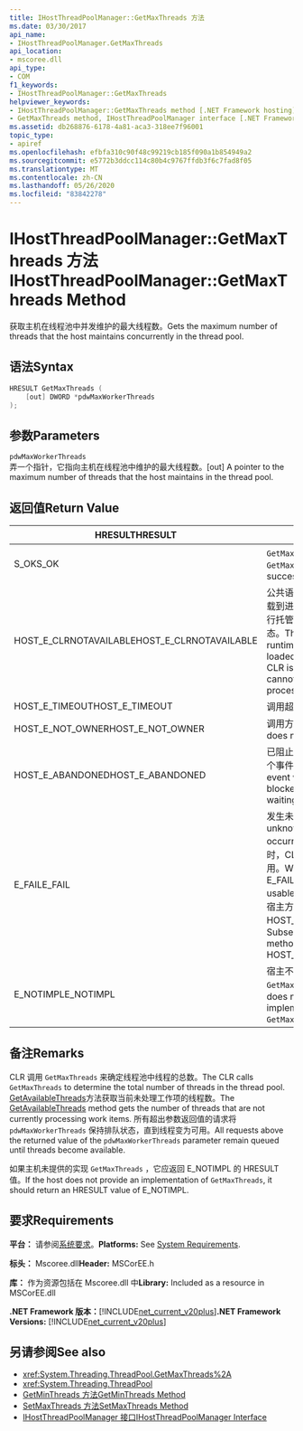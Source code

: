 ```yaml
---
title: IHostThreadPoolManager::GetMaxThreads 方法
ms.date: 03/30/2017
api_name:
- IHostThreadPoolManager.GetMaxThreads
api_location:
- mscoree.dll
api_type:
- COM
f1_keywords:
- IHostThreadPoolManager::GetMaxThreads
helpviewer_keywords:
- IHostThreadPoolManager::GetMaxThreads method [.NET Framework hosting]
- GetMaxThreads method, IHostThreadPoolManager interface [.NET Framework hosting]
ms.assetid: db268876-6178-4a81-aca3-318ee7f96001
topic_type:
- apiref
ms.openlocfilehash: efbfa310c90f48c99219cb185f090a1b854949a2
ms.sourcegitcommit: e5772b3ddcc114c80b4c9767ffdb3f6c7fad8f05
ms.translationtype: MT
ms.contentlocale: zh-CN
ms.lasthandoff: 05/26/2020
ms.locfileid: "83842278"
---
```

# <a name="ihostthreadpoolmanagergetmaxthreads-method"></a><span data-ttu-id="d6800-102">IHostThreadPoolManager::GetMaxThreads 方法</span><span class="sxs-lookup"><span data-stu-id="d6800-102">IHostThreadPoolManager::GetMaxThreads Method</span></span>
<span data-ttu-id="d6800-103">获取主机在线程池中并发维护的最大线程数。</span><span class="sxs-lookup"><span data-stu-id="d6800-103">Gets the maximum number of threads that the host maintains concurrently in the thread pool.</span></span>  
  
## <a name="syntax"></a><span data-ttu-id="d6800-104">语法</span><span class="sxs-lookup"><span data-stu-id="d6800-104">Syntax</span></span>  
  
```cpp  
HRESULT GetMaxThreads (  
    [out] DWORD *pdwMaxWorkerThreads  
);  
```  
  
## <a name="parameters"></a><span data-ttu-id="d6800-105">参数</span><span class="sxs-lookup"><span data-stu-id="d6800-105">Parameters</span></span>  
 `pdwMaxWorkerThreads`  
 <span data-ttu-id="d6800-106">弄一个指针，它指向主机在线程池中维护的最大线程数。</span><span class="sxs-lookup"><span data-stu-id="d6800-106">[out] A pointer to the maximum number of threads that the host maintains in the thread pool.</span></span>  
  
## <a name="return-value"></a><span data-ttu-id="d6800-107">返回值</span><span class="sxs-lookup"><span data-stu-id="d6800-107">Return Value</span></span>  
  
|<span data-ttu-id="d6800-108">HRESULT</span><span class="sxs-lookup"><span data-stu-id="d6800-108">HRESULT</span></span>|<span data-ttu-id="d6800-109">说明</span><span class="sxs-lookup"><span data-stu-id="d6800-109">Description</span></span>|  
|-------------|-----------------|  
|<span data-ttu-id="d6800-110">S_OK</span><span class="sxs-lookup"><span data-stu-id="d6800-110">S_OK</span></span>|<span data-ttu-id="d6800-111">`GetMaxThreads`已成功返回。</span><span class="sxs-lookup"><span data-stu-id="d6800-111">`GetMaxThreads` returned successfully.</span></span>|  
|<span data-ttu-id="d6800-112">HOST_E_CLRNOTAVAILABLE</span><span class="sxs-lookup"><span data-stu-id="d6800-112">HOST_E_CLRNOTAVAILABLE</span></span>|<span data-ttu-id="d6800-113">公共语言运行时（CLR （尚未加载到进程中，或 CLR 处于无法运行托管代码或成功处理调用的状态。</span><span class="sxs-lookup"><span data-stu-id="d6800-113">The common language runtime (CLR( has not been loaded into a process, or the CLR is in a state in which it cannot run managed code or process the call successfully.</span></span>|  
|<span data-ttu-id="d6800-114">HOST_E_TIMEOUT</span><span class="sxs-lookup"><span data-stu-id="d6800-114">HOST_E_TIMEOUT</span></span>|<span data-ttu-id="d6800-115">调用超时。</span><span class="sxs-lookup"><span data-stu-id="d6800-115">The call timed out.</span></span>|  
|<span data-ttu-id="d6800-116">HOST_E_NOT_OWNER</span><span class="sxs-lookup"><span data-stu-id="d6800-116">HOST_E_NOT_OWNER</span></span>|<span data-ttu-id="d6800-117">调用方不拥有该锁。</span><span class="sxs-lookup"><span data-stu-id="d6800-117">The caller does not own the lock.</span></span>|  
|<span data-ttu-id="d6800-118">HOST_E_ABANDONED</span><span class="sxs-lookup"><span data-stu-id="d6800-118">HOST_E_ABANDONED</span></span>|<span data-ttu-id="d6800-119">已阻止的线程或纤程正在等待某个事件时，该事件被取消。</span><span class="sxs-lookup"><span data-stu-id="d6800-119">An event was canceled while a blocked thread or fiber was waiting on it.</span></span>|  
|<span data-ttu-id="d6800-120">E_FAIL</span><span class="sxs-lookup"><span data-stu-id="d6800-120">E_FAIL</span></span>|<span data-ttu-id="d6800-121">发生未知的灾难性故障。</span><span class="sxs-lookup"><span data-stu-id="d6800-121">An unknown catastrophic failure occurred.</span></span> <span data-ttu-id="d6800-122">当方法返回 E_FAIL 时，CLR 在该进程内将不再可用。</span><span class="sxs-lookup"><span data-stu-id="d6800-122">When a method returns E_FAIL, the CLR is no longer usable within the process.</span></span> <span data-ttu-id="d6800-123">对宿主方法的后续调用会返回 HOST_E_CLRNOTAVAILABLE。</span><span class="sxs-lookup"><span data-stu-id="d6800-123">Subsequent calls to hosting methods return HOST_E_CLRNOTAVAILABLE.</span></span>|  
|<span data-ttu-id="d6800-124">E_NOTIMPL</span><span class="sxs-lookup"><span data-stu-id="d6800-124">E_NOTIMPL</span></span>|<span data-ttu-id="d6800-125">宿主不提供的实现 `GetMaxThreads` 。</span><span class="sxs-lookup"><span data-stu-id="d6800-125">The host does not provide an implementation of `GetMaxThreads`.</span></span>|  
  
## <a name="remarks"></a><span data-ttu-id="d6800-126">备注</span><span class="sxs-lookup"><span data-stu-id="d6800-126">Remarks</span></span>  
 <span data-ttu-id="d6800-127">CLR 调用 `GetMaxThreads` 来确定线程池中线程的总数。</span><span class="sxs-lookup"><span data-stu-id="d6800-127">The CLR calls `GetMaxThreads` to determine the total number of threads in the thread pool.</span></span> <span data-ttu-id="d6800-128">[GetAvailableThreads](ihostthreadpoolmanager-getavailablethreads-method.md)方法获取当前未处理工作项的线程数。</span><span class="sxs-lookup"><span data-stu-id="d6800-128">The [GetAvailableThreads](ihostthreadpoolmanager-getavailablethreads-method.md) method gets the number of threads that are not currently processing work items.</span></span> <span data-ttu-id="d6800-129">所有超出参数返回值的请求将 `pdwMaxWorkerThreads` 保持排队状态，直到线程变为可用。</span><span class="sxs-lookup"><span data-stu-id="d6800-129">All requests above the returned value of the `pdwMaxWorkerThreads` parameter remain queued until threads become available.</span></span>  
  
 <span data-ttu-id="d6800-130">如果主机未提供的实现 `GetMaxThreads` ，它应返回 E_NOTIMPL 的 HRESULT 值。</span><span class="sxs-lookup"><span data-stu-id="d6800-130">If the host does not provide an implementation of `GetMaxThreads`, it should return an HRESULT value of E_NOTIMPL.</span></span>  
  
## <a name="requirements"></a><span data-ttu-id="d6800-131">要求</span><span class="sxs-lookup"><span data-stu-id="d6800-131">Requirements</span></span>  
 <span data-ttu-id="d6800-132">**平台：** 请参阅[系统要求](../../get-started/system-requirements.md)。</span><span class="sxs-lookup"><span data-stu-id="d6800-132">**Platforms:** See [System Requirements](../../get-started/system-requirements.md).</span></span>  
  
 <span data-ttu-id="d6800-133">**标头：** Mscoree.dll</span><span class="sxs-lookup"><span data-stu-id="d6800-133">**Header:** MSCorEE.h</span></span>  
  
 <span data-ttu-id="d6800-134">**库：** 作为资源包括在 Mscoree.dll 中</span><span class="sxs-lookup"><span data-stu-id="d6800-134">**Library:** Included as a resource in MSCorEE.dll</span></span>  
  
 <span data-ttu-id="d6800-135">**.NET Framework 版本：**[!INCLUDE[net_current_v20plus](../../../../includes/net-current-v20plus-md.md)]</span><span class="sxs-lookup"><span data-stu-id="d6800-135">**.NET Framework Versions:** [!INCLUDE[net_current_v20plus](../../../../includes/net-current-v20plus-md.md)]</span></span>  
  
## <a name="see-also"></a><span data-ttu-id="d6800-136">另请参阅</span><span class="sxs-lookup"><span data-stu-id="d6800-136">See also</span></span>

- <xref:System.Threading.ThreadPool.GetMaxThreads%2A>
- <xref:System.Threading.ThreadPool>
- [<span data-ttu-id="d6800-137">GetMinThreads 方法</span><span class="sxs-lookup"><span data-stu-id="d6800-137">GetMinThreads Method</span></span>](ihostthreadpoolmanager-getminthreads-method.md)
- [<span data-ttu-id="d6800-138">SetMaxThreads 方法</span><span class="sxs-lookup"><span data-stu-id="d6800-138">SetMaxThreads Method</span></span>](ihostthreadpoolmanager-setmaxthreads-method.md)
- [<span data-ttu-id="d6800-139">IHostThreadPoolManager 接口</span><span class="sxs-lookup"><span data-stu-id="d6800-139">IHostThreadPoolManager Interface</span></span>](ihostthreadpoolmanager-interface.md)
